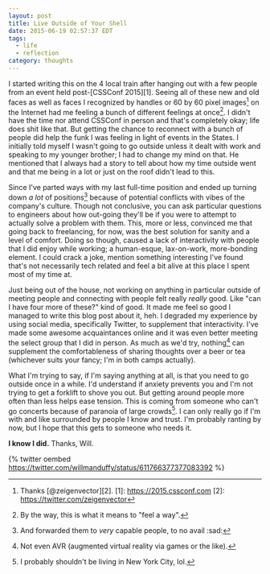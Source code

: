 ```yaml
---
layout: post
title: Live Outside of Your Shell
date: 2015-06-19 02:57:37 EDT
tags:
  - life
  - reflection
category: thoughts
---
```


I started writing this on the 4 local train after hanging out with a few people from
an event held post-[CSSConf 2015][1]. Seeing all of these new and old faces as
well as faces I recognized by handles or 60 by 60 pixel images[^5] on the
Internet had me feeling a bunch of different feelings at once[^1]. I didn't have
the time nor attend CSSConf in person and that's completely okay; life does
shit like that. But getting the chance to reconnect with a bunch of people did
help the funk I was feeling in light of events in the States. I initially told
myself I wasn't going to go outside unless it dealt with work and speaking to my
younger brother; I had to change my mind on that. He mentioned that I always had
a story to tell about how my time outside went and that me being in a lot or
just on the roof didn't lead to this.

Since I've parted ways with my last full-time position and ended up turning down
_a lot_ of positions[^2] because of potential conflicts with vibes of the
company's culture. Though not conclusive, you can ask particular questions to
engineers about how out-going they'll be if you were to attempt to actually
solve a problem with them. This, more or less, convinced me that going back to
freelancing, for now, was the best solution for sanity and a level of comfort.
Doing so though, caused a lack of interactivity with people that I did enjoy
while working; a human-esque, lax-on-work, more-bonding element. I could
crack a joke, mention something interesting I've found that's not necessarily
tech related and feel a bit alive at this place I spent most of my time at.

Just being out of the house, not working on anything in particular outside of
meeting people and connecting with people felt really _really_ good. Like "can I
have four more of these?" kind of good. It made me feel so good I managed to
write this blog post about it, heh. I degraded my experience by using social
media, specifically Twitter, to supplement that interactivity. I've made some
awesome acquaintances online and it was even better meeting the select group
that I did in person. As much as we'd try, nothing[^3] can supplement the
comfortableness of sharing thoughts over a beer or tea (whichever suits your
fancy; I'm in both camps actually).

What I'm trying to say, if I'm saying anything at all, is that you need to go
outside once in a while. I'd understand if anxiety prevents you and I'm not
trying to get a forklift to shove you out. But getting around people more often
than less helps ease tension. This is coming from someone who can't go concerts
because of paranoia of large crowds[^4]. I can only really go if I'm with and
like surrounded by people I know and trust. I'm probably ranting by now, but I
hope that this gets to someone who needs it.

**I know I did.** Thanks, Will.

{% twitter oembed https://twitter.com/willmanduffy/status/611766377377083392 %}

[^1]: By the way, this is what it means to "feel a way".
[^2]: And forwarded them to _very_ capable people, to no avail :sad:
[^3]: Not even AVR (augmented virtual reality via games or the like).
[^4]: I probably shouldn't be living in New York City, lol.
[^5]: Thanks [@zeigenvector][2].
[1]: https://2015.cssconf.com
[2]: https://twitter.com/zeigenvector
